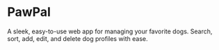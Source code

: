 # PawPal
A sleek, easy-to-use web app for managing your favorite dogs. Search, sort, add, edit, and delete dog profiles with ease.
